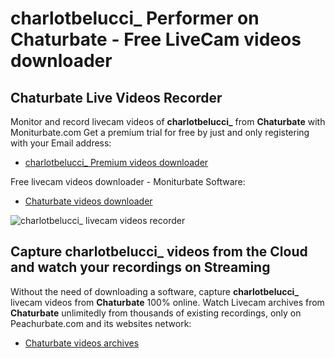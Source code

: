 # charlotbelucci_ Performer on Chaturbate - Free LiveCam videos downloader

## Chaturbate Live Videos Recorder

Monitor and record livecam videos of **charlotbelucci_** from **Chaturbate** with Moniturbate.com
Get a premium trial for free by just and only registering with your Email address:
* [charlotbelucci_ Premium videos downloader](https://moniturbate.com/request-demo-licence-key.html)

Free livecam videos downloader - Moniturbate Software:
* [Chaturbate videos downloader](https://moniturbate.com/moniturbate-download-software.html)

![charlotbelucci_ livecam videos recorder](https://peachurnet.com/templates/moniturbate-software.png)


## Capture charlotbelucci_ videos from the Cloud and watch your recordings on Streaming

Without the need of downloading a software, capture **charlotbelucci_** livecam videos from **Chaturbate** 100% online.
Watch Livecam archives from **Chaturbate** unlimitedly from thousands of existing recordings, only on Peachurbate.com and its websites network:
* [Chaturbate videos archives](https://peachurnet.com/)